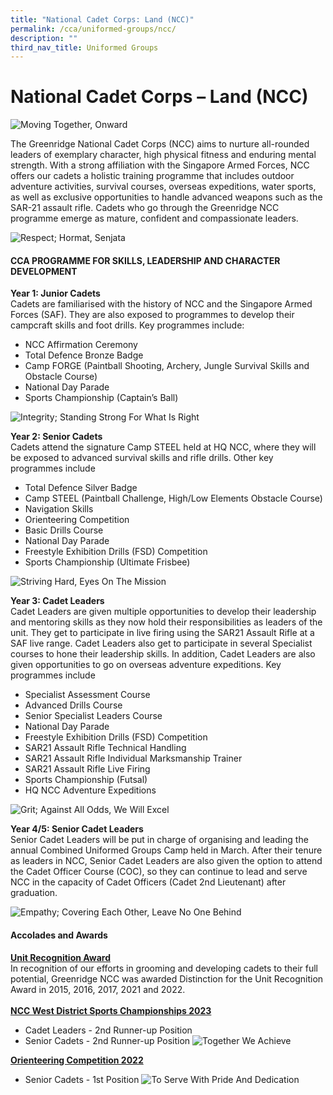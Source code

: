 ```yaml
---
title: "National Cadet Corps: Land (NCC)"
permalink: /cca/uniformed-groups/ncc/
description: ""
third_nav_title: Uniformed Groups
---
```

# **National Cadet Corps – Land (NCC)**

![Moving Together, Onward](/images/NCC2023/moving%20together,%20onward.jpg)

The Greenridge National Cadet Corps (NCC) aims to nurture all-rounded leaders of exemplary character, high physical fitness and enduring mental strength. With a strong affiliation with the Singapore Armed Forces, NCC offers our cadets a holistic training programme that includes outdoor adventure activities, survival courses, overseas expeditions, water sports, as well as exclusive opportunities to handle advanced weapons such as the SAR-21 assault rifle.
Cadets who go through the Greenridge NCC programme emerge as mature, confident and compassionate leaders.

![Respect; Hormat, Senjata](/images/NCC2023/respect_%20hormat,%20senjata.jpg)

#### CCA PROGRAMME FOR SKILLS, LEADERSHIP AND CHARACTER DEVELOPMENT

**Year 1: Junior Cadets**\
Cadets are familiarised with the history of NCC and the Singapore Armed Forces (SAF). They are also exposed to programmes to develop their campcraft skills and foot drills. Key programmes include:
-	NCC Affirmation Ceremony
- Total Defence Bronze Badge
-	Camp FORGE (Paintball Shooting, Archery, Jungle Survival Skills and Obstacle Course)
-	National Day Parade
-	Sports Championship (Captain’s Ball)

![Integrity; Standing Strong For What Is Right](/images/NCC2023/integrity_%20standing%20strong%20for%20what%20is%20right%20b.jpg)

**Year 2: Senior Cadets**\
Cadets attend the signature Camp STEEL held at HQ NCC, where they will be exposed to advanced survival skills and rifle drills. Other key programmes include 

- Total Defence Silver Badge
- Camp STEEL (Paintball Challenge, High/Low Elements Obstacle Course)
-	Navigation Skills
-	Orienteering Competition
-	Basic Drills Course
-	National Day Parade
-	Freestyle Exhibition Drills (FSD) Competition
-	Sports Championship (Ultimate Frisbee)

![Striving Hard, Eyes On The Mission](/images/NCC2023/diligence_%20striving%20hard,%20eyes%20on%20the%20mission.jpg)

**Year 3: Cadet Leaders**\
Cadet Leaders are given multiple opportunities to develop their leadership and mentoring skills as they now hold their responsibilities as leaders of the unit. They get to participate in live firing using the SAR21 Assault Rifle at a SAF live range. Cadet Leaders also get to participate in several Specialist courses to hone their leadership skills. In addition, Cadet Leaders are also given opportunities to go on overseas adventure expeditions. Key programmes include

-	Specialist Assessment Course
-	Advanced Drills Course
-	Senior Specialist Leaders Course
-	National Day Parade
-	Freestyle Exhibition Drills (FSD) Competition
-	SAR21 Assault Rifle Technical Handling
-	SAR21 Assault Rifle Individual Marksmanship Trainer
-	SAR21 Assault Rifle Live Firing
-	Sports Championship (Futsal)
-	HQ NCC Adventure Expeditions

![Grit; Against All Odds, We Will Excel](/images/NCC2023/grit_%20against%20all%20odds,%20we%20will%20excel%20b.jpg)<br>

**Year 4/5: Senior Cadet Leaders**\
Senior Cadet Leaders will be put in charge of organising and leading the annual Combined Uniformed Groups Camp held in March. After their tenure as leaders in NCC, Senior Cadet Leaders are also given the option to attend the Cadet Officer Course (COC), so they can continue to lead and serve NCC in the capacity of Cadet Officers (Cadet 2nd Lieutenant) after graduation.

![Empathy; Covering Each Other, Leave No One Behind](/images/NCC2023/empathy_%20covering%20each%20other,%20leave%20no%20one%20behind%20b.jpg)

#### Accolades and Awards
<u>**Unit Recognition Award**</u>\
In recognition of our efforts in grooming and developing cadets to their full potential, Greenridge NCC was awarded Distinction for the Unit Recognition Award in 2015, 2016, 2017, 2021 and 2022.<br><br>
<u>**NCC West District Sports Championships 2023**</u>
- Cadet Leaders - 2nd Runner-up Position
- Senior Cadets - 2nd Runner-up Position
![Together We Achieve](/images/NCC2023/together%20we%20achieve.jpg)

<u>**Orienteering Competition 2022**</u>
- Senior Cadets - 1st Position
![To Serve With Pride And Dedication](/images/NCC2023/to%20serve%20with%20pride%20and%20dedication.jpg)